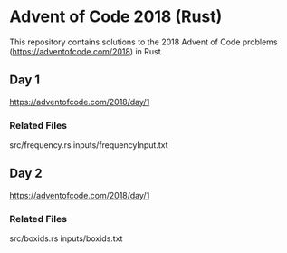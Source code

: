 # Advent of Code 2018 (Rust)

This repository contains solutions to the 2018 Advent of Code problems (https://adventofcode.com/2018) in Rust.

## Day 1

https://adventofcode.com/2018/day/1

### Related Files

src/frequency.rs
inputs/frequencyInput.txt

## Day 2

https://adventofcode.com/2018/day/1

### Related Files

src/boxids.rs
inputs/boxids.txt
